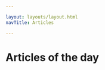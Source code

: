 ```yaml
---

layout: layouts/layout.html
navTitle: Articles

---
```


# Articles of the day 

<script src="/js/scripts.js"></script> 
<div class="stories"></div>
